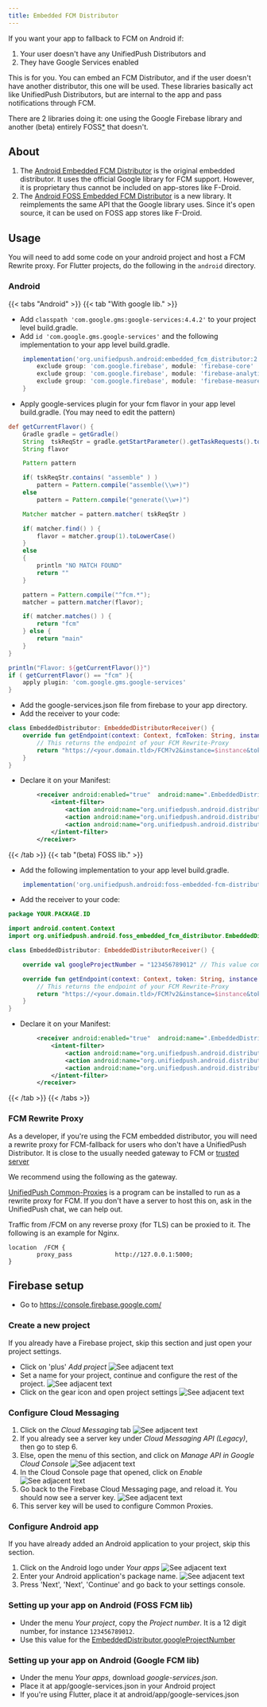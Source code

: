 ```yaml
---
title: Embedded FCM Distributor
---
```


If you want your app to fallback to FCM on Android if: 
  1. Your user doesn't have any UnifiedPush Distributors and
  2. They have Google Services enabled

This is for you. You can embed an FCM Distributor, and if the user doesn't have another distributor, this one will be used. These libraries basically act like UnifiedPush Distributors, but are internal to the app and pass notifications through FCM.

There are 2 libraries doing it: one using the Google Firebase library and another (beta) entirely FOSS[\*](https://en.wikipedia.org/wiki/FOSS "Free and open-source software") that doesn't.

## About

1. The [Android Embedded FCM Distributor](https://codeberg.org/UnifiedPush/android-embedded_fcm_distributor) is the original embedded distributor. It uses the official Google library for FCM support. However, it is proprietary thus cannot be included on app-stores like F-Droid.
1. The [Android FOSS Embedded FCM Distributor](https://codeberg.org/UnifiedPush/android-foss_embedded_fcm_distributor) is a new library. It reimplements the same API that the Google library uses. Since it's open source, it can be used on FOSS app stores like F-Droid.

## Usage

You will need to add some code on your android project and host a FCM Rewrite proxy. For Flutter projects, do the following in the `android` directory.

### Android

{{< tabs "Android" >}}
{{< tab "With google lib." >}}

* Add `classpath 'com.google.gms:google-services:4.4.2'` to your project level build.gradle.
* Add `id 'com.google.gms.google-services'` and the following implementation to your app level build.gradle.

```groovy
    implementation('org.unifiedpush.android:embedded_fcm_distributor:2.5.0') {
        exclude group: 'com.google.firebase', module: 'firebase-core'
        exclude group: 'com.google.firebase', module: 'firebase-analytics'
        exclude group: 'com.google.firebase', module: 'firebase-measurement-connector'
    }
```

* Apply google-services plugin for your fcm flavor in your app level build.gradle. (You may need to edit the pattern)

```groovy
def getCurrentFlavor() {
    Gradle gradle = getGradle()
    String  tskReqStr = gradle.getStartParameter().getTaskRequests().toString()
    String flavor

    Pattern pattern

    if( tskReqStr.contains( "assemble" ) )
        pattern = Pattern.compile("assemble(\\w+)")
    else
        pattern = Pattern.compile("generate(\\w+)")

    Matcher matcher = pattern.matcher( tskReqStr )

    if( matcher.find() ) {
        flavor = matcher.group(1).toLowerCase()
    }
    else
    {
        println "NO MATCH FOUND"
        return ""
    }

    pattern = Pattern.compile("^fcm.*");
    matcher = pattern.matcher(flavor);

    if( matcher.matches() ) {
        return "fcm"
    } else {
        return "main"
    }
}

println("Flavor: ${getCurrentFlavor()}")
if ( getCurrentFlavor() == "fcm" ){
    apply plugin: 'com.google.gms.google-services'
}
```

* Add the google-services.json file from firebase to your app directory.
* Add the receiver to your code:

```kotlin
class EmbeddedDistributor: EmbeddedDistributorReceiver() {
    override fun getEndpoint(context: Context, fcmToken: String, instance: String): String {
        // This returns the endpoint of your FCM Rewrite-Proxy
        return "https://<your.domain.tld>/FCM?v2&instance=$instance&token=$token"
    }
}
```

* Declare it on your Manifest:

```xml
        <receiver android:enabled="true"  android:name=".EmbeddedDistributor" android:exported="false">
            <intent-filter>
                <action android:name="org.unifiedpush.android.distributor.feature.BYTES_MESSAGE"/>
                <action android:name="org.unifiedpush.android.distributor.REGISTER"/>
                <action android:name="org.unifiedpush.android.distributor.UNREGISTER"/>
            </intent-filter>
        </receiver>
```

{{< /tab >}}
{{< tab "(beta) FOSS lib." >}}

* Add the following implementation to your app level build.gradle.
```groovy
    implementation('org.unifiedpush.android:foss-embedded-fcm-distributor:1.0.0')
```
* Add the receiver to your code:

```kotlin
package YOUR.PACKAGE.ID

import android.content.Context
import org.unifiedpush.android.foss_embedded_fcm_distributor.EmbeddedDistributorReceiver

class EmbeddedDistributor: EmbeddedDistributorReceiver() {

    override val googleProjectNumber = "123456789012" // This value comes from the google-services.json

    override fun getEndpoint(context: Context, token: String, instance: String): String {
        // This returns the endpoint of your FCM Rewrite-Proxy
        return "https://<your.domain.tld>/FCM?v2&instance=$instance&token=$token"
    }
}
```

* Declare it on your Manifest:

```xml
        <receiver android:enabled="true"  android:name=".EmbeddedDistributor" android:exported="false">
            <intent-filter>
                <action android:name="org.unifiedpush.android.distributor.feature.BYTES_MESSAGE"/>
                <action android:name="org.unifiedpush.android.distributor.REGISTER"/>
                <action android:name="org.unifiedpush.android.distributor.UNREGISTER"/>
            </intent-filter>
        </receiver>
```

{{< /tab >}}
{{< /tabs >}}

### FCM Rewrite Proxy

As a developer, if you're using the FCM embedded distributor, you will need a rewrite proxy for FCM-fallback for users who don't have a UnifiedPush Distributor. It is close to the usually needed gateway to FCM or [trusted server](https://firebase.google.com/docs/cloud-messaging/server)

We recommend using the following as the gateway.

[UnifiedPush Common-Proxies](https://codeberg.org/UnifiedPush/common-proxies) is a program can be installed to run as a rewrite proxy for FCM. If you don't have a server to host this on, ask in the UnifiedPush chat, we can help out.

Traffic from /FCM on any reverse proxy (for TLS) can be proxied to it. The following is an example for Nginx.

```nginx
location  /FCM {
        proxy_pass            http://127.0.0.1:5000;
}
```

## Firebase setup

- Go to https://console.firebase.google.com/

### Create a new project

If you already have a Firebase project, skip this section and just open your project settings.

- Click on 'plus' *Add project* ![See adjacent text](/big_img/fcm_setup/create_proj_1.png)
- Set a name for your project, continue and configure the rest of the project. ![See adjacent text](/big_img/fcm_setup/create_proj_2.png)
- Click on the gear icon and open project settings ![See adjacent text](/big_img/fcm_setup/open_settings_1.png)

### Configure Cloud Messaging

1. Click on the *Cloud Messaging* tab ![See adjacent text](/big_img/fcm_setup/gen_settings_no_app.png)
1. If you already see a server key under *Cloud Messaging API (Legacy)*, then go to step 6.
1. Else, open the menu of this section, and click on *Manage API in Google Cloud Console* ![See adjacent text](/big_img/fcm_setup/cloud_messaging_1.png)
1. In the Cloud Console page that opened, click on *Enable* ![See adjacent text](/big_img/fcm_setup/cloud_messaging_2.png)
1. Go back to the Firebase Cloud Messaging page, and reload it. You should now see a server key. ![See adjacent text](/big_img/fcm_setup/cloud_messaging_3.png)
6. This server key will be used to configure Common Proxies.

### Configure Android app

If you have already added an Android application to your project, skip this section.

1. Click on the Android logo under *Your apps* ![See adjacent text](/big_img/fcm_setup/gen_settings_no_app.png)
1. Enter your Android application's package name. ![See adjacent text](/big_img/fcm_setup/create_app_1.png)
1. Press 'Next', 'Next', 'Continue' and go back to your settings console.

### Setting up your app on Android (FOSS FCM lib)

- Under the menu *Your project*, copy the *Project number*. It is a 12 digit number, for instance `123456789012`.
- Use this value for the [EmbeddedDistributor.googleProjectNumber](#android)

### Setting up your app on Android (Google FCM lib)

- Under the menu *Your apps*, download *google-services.json*.
- Place it at app/google-services.json in your Android project
- If you're using Flutter, place it at android/app/google-services.json 

